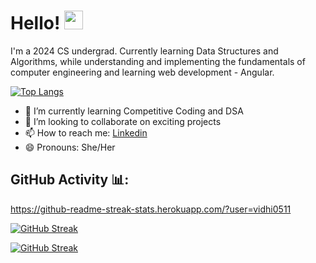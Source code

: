 # Hello! <img src="https://raw.githubusercontent.com/MartinHeinz/MartinHeinz/master/wave.gif" width="30px">
 

I'm a 2024 CS undergrad. Currently learning Data Structures and Algorithms, while understanding and implementing the fundamentals of computer engineering and learning web development - Angular.


[![Top Langs](https://github-readme-stats.vercel.app/api/top-langs/?username=vidhi0511&layout=compact)](https://github.com/vidhi0511)


                                                                                                               
- 🌱 I’m currently learning Competitive Coding and DSA
- 👯 I’m looking to collaborate on exciting projects
- 📫 How to reach me: <a href ="https://www.linkedin.com/in/vidhi-singh-580588203/ ">Linkedin</a>
- 😄 Pronouns: She/Her


## GitHub Activity 📊:

https://github-readme-streak-stats.herokuapp.com/?user=vidhi0511

[![GitHub Streak](http://github-readme-streak-stats.herokuapp.com?user=vidhi0511&theme=dark&background=000000)](https://git.io/streak-stats)

[![GitHub Streak](http://github-readme-streak-stats.herokuapp.com?user=vidhi0511&theme=radical&hide_border=true&date_format=M%20j%5B%2C%20Y%5D)](https://git.io/streak-stats)
